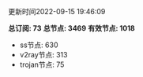 更新时间2022-09-15 19:46:09

**总订阅: 73**
**总节点: 3469**
**有效节点: 1018**
- ss节点: 630
- v2ray节点: 313
- trojan节点: 75
